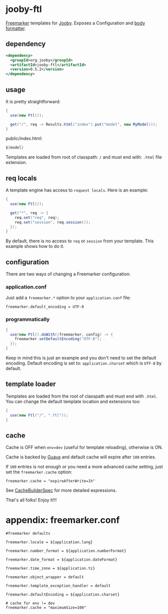 # jooby-ftl

[Freemarker](http://freemarker.org) templates for [Jooby](/). Exposes a Configuration and [body formatter](/apidocs/org/jooby/BodyFormatter.html).

## dependency

```xml
<dependency>
  <groupId>org.jooby</groupId>
  <artifactId>jooby-ftl</artifactId>
  <version>0.5.2</version>
</dependency>
```

## usage
It is pretty straightforward:

```java
{
  use(new Ftl());

  get("/", req -> Results.html("index").put("model", new MyModel());
}
```

public/index.html:

```java
${model}
```

Templates are loaded from root of classpath: ```/``` and must end with: ```.html```
file extension.

## req locals

A template engine has access to ```request locals```. Here is an example:

```java
{
  use(new Ftl());

  get("*", req -> {
    req.set("req", req);
    req.set("session", req.session());
  });
}
```

By default, there is no access to ```req``` or ```session``` from your template. This example shows how to do it.


## configuration
There are two ways of changing a Freemarker configuration:

### application.conf
Just add a ```freemarker.*``` option to your ```application.conf``` file:

```properties
freemarker.default_encoding = UTF-8
```

### programmatically

```java
{
  use(new Ftl().doWith((freemarker, config) -> {
    freemarker.setDefaultEncoding("UTF-8");
  });
}
```

Keep in mind this is just an example and you don't need to set the default encoding. Default
encoding is set to: ```application.charset``` which is ```UTF-8``` by default.

## template loader
Templates are loaded from the root of classpath and must end with ```.html```. You can
change the default template location and extensions too:

```java
{
  use(new Ftl("/", ".ftl"));
}
```

## cache

Cache is OFF when ```env=dev``` (useful for template reloading), otherwise is ON.

Cache is backed by [Guava](https://github.com/google/guava) and default cache will expire after ```100``` entries.

If ```100``` entries is not enough or you need a more advanced cache setting, just set the
```freemarker.cache``` option:

```properties
freemarker.cache = "expireAfterWrite=1h"
```

See [CacheBuilderSpec](http://docs.guava-libraries.googlecode.com/git/javadoc/com/google/common/cache/CacheBuilderSpec.html) for more detailed expressions.

That's all folks! Enjoy it!!!

# appendix: freemarker.conf

```properties
#freemarker defaults

freemarker.locale = ${application.lang}

freemarker.number_format = ${application.numberFormat}

freemarker.date_format = ${application.dateFormat}

freemarker.time_zone = ${application.tz}

freemarker.object_wrapper = default

freemarker.template_exception_handler = default

freemarker.defaultEncoding = ${application.charset}

# cache for env != dev
freemarker.cache = "maximumSize=100"

```
